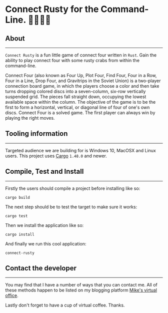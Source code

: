 # Connect Rusty for the Command-Line. 🦀🦀🦀🦀

## About

* * *

`Connect Rusty` is a fun little game of connect four written in `Rust`. Gain the ability
to play connect four with some rusty crabs from within the command-line.

Connect Four (also known as Four Up, Plot Four, Find Four, Four in a Row, Four in a
Line, Drop Four, and Gravitrips in the Soviet Union) is a two-player connection board
game, in which the players choose a color and then take turns dropping colored discs
into a seven-column, six-row vertically suspended grid. The pieces fall straight down,
occupying the lowest available space within the column. The objective of the game is
to be the first to form a horizontal, vertical, or diagonal line of four of one's own
discs. Connect Four is a solved game. The first player can always win by playing the
right moves.

## Tooling information

* * *

Targeted audience we are building for is Windows 10, MacOSX and Linux users. This project uses
[Cargo](https://doc.rust-lang.org/stable/cargo/) `1.48.0` and newer.

## Compile, Test and Install

* * *

Firstly the users should compile a project before installing like so:

```console
cargo build
```

The next step should be to test the target to make sure it works:

```console
cargo test
```

Then we install the application like so:

```console
cargo install
```

And finally we run this cool application:

```console
connect-rusty
```

## Contact the developer

* * *

You may find that I have a number of ways that you can contact
me. All of these methods happen to be listed on my blogging platform
[Mike's virtual office](https://michaelbrockus.home.blog/contact/).

Lastly don't forget to have a cup of virtual coffee. Thanks.
